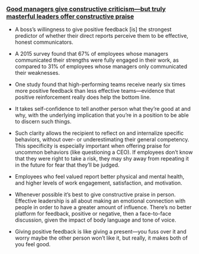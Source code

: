 ### [Good managers give constructive criticism—but truly masterful leaders offer constructive praise](https://qz.com/1010784/good-managers-give-constructive-criticism-but-truly-masterful-leaders-give-constructive-praise/)

- A boss’s willingness to give positive feedback \[is\] the strongest predictor of whether their direct reports perceive them to be effective, honest communicators.

- A 2015 survey found that 67% of employees whose managers communicated their strengths were fully engaged in their work, as compared to 31% of employees whose managers only communicated their weaknesses.

- One study found that high-performing teams receive nearly six times more positive feedback than less effective teams—evidence that positive reinforcement really does help the bottom line.

- It takes self-confidence to tell another person what they’re good at and why, with the underlying implication that you’re in a position to be able to discern such things.

- Such clarity allows the recipient to reflect on and internalize specific behaviors, without over- or underestimating their general competency. This specificity is especially important when offering praise for uncommon behaviors (like questioning a CEO). If employees don’t know that they were right to take a risk, they may shy away from repeating it in the future for fear that they’ll be judged.

- Employees who feel valued report better physical and mental health, and higher levels of work engagement, satisfaction, and motivation.

- Whenever possible it’s best to give constructive praise in person. Effective leadership is all about making an emotional connection with people in order to have a greater amount of influence. There’s no better platform for feedback, positive or negative, then a face-to-face discussion, given the impact of body language and tone of voice.

- Giving positive feedback is like giving a present—you fuss over it and worry maybe the other person won’t like it, but really, it makes both of you feel good.
